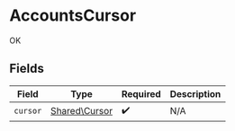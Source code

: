 # AccountsCursor

OK


## Fields

| Field                                          | Type                                           | Required                                       | Description                                    |
| ---------------------------------------------- | ---------------------------------------------- | ---------------------------------------------- | ---------------------------------------------- |
| `cursor`                                       | [Shared\Cursor](../../Models/Shared/Cursor.md) | :heavy_check_mark:                             | N/A                                            |